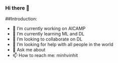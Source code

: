 ### Hi there 👋
##Introduction:
- 🔭 I’m currently working on AICAMP
- 🌱 I’m currently learning ML and DL
- 👯 I’m looking to collaborate on DL
- 🤔 I’m looking for help with all people in the world
- 💬 Ask me about 
- 📫 How to reach me: minhvinhit

<!--
**minhvinh20/minhvinh20** is a ✨ _special_ ✨ repository because its `README.md` (this file) appears on your GitHub profile.

Introduction:

- 🔭 I’m currently working on AICAMP
- 🌱 I’m currently learning ML and DL
- 👯 I’m looking to collaborate on DL
- 🤔 I’m looking for help with all people in the world
- 💬 Ask me about 
- 📫 How to reach me: minhvinhit
-->
